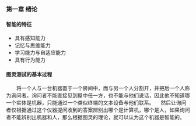 ### 第一章 绪论
#### 智能的特征
* 具有感知能力
* 记忆与思维能力
* 学习能力与自适应能力
* 具有行为能力
#### 图灵测试的基本过程
　　将一个人与一台机器置于一个房间中，而与另一个人分割开，并把后一个人称为询问者。询问者不能直接见到屋中任一方，也不能与他们说话，因此他不知道哪一个实体是机器，只能通过一个类似终端的文本设备与他们联系。
  　然后让询问者仅根据通过这个仪器提问收到的答案辨别出哪个是计算机，哪个是人，如果询问者不能辨别出机器和人，那么根据图灵的理论，就可以认为这个机器是智能的。
